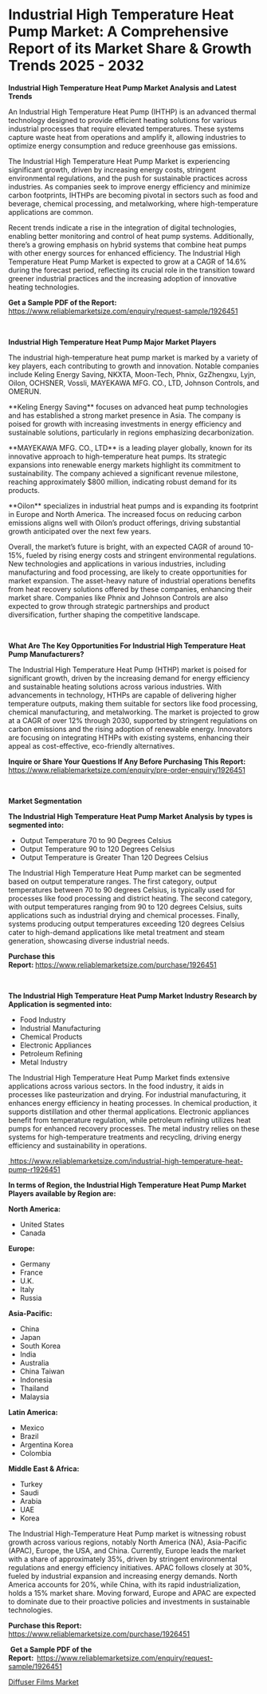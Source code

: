 <p><h1>Industrial High Temperature Heat Pump Market: A Comprehensive Report of its Market Share & Growth Trends 2025 - 2032</h1></p><p><strong>Industrial High Temperature Heat Pump Market Analysis and Latest Trends</strong></p>
<p><p>An Industrial High Temperature Heat Pump (IHTHP) is an advanced thermal technology designed to provide efficient heating solutions for various industrial processes that require elevated temperatures. These systems capture waste heat from operations and amplify it, allowing industries to optimize energy consumption and reduce greenhouse gas emissions. </p><p>The Industrial High Temperature Heat Pump Market is experiencing significant growth, driven by increasing energy costs, stringent environmental regulations, and the push for sustainable practices across industries. As companies seek to improve energy efficiency and minimize carbon footprints, IHTHPs are becoming pivotal in sectors such as food and beverage, chemical processing, and metalworking, where high-temperature applications are common.</p><p>Recent trends indicate a rise in the integration of digital technologies, enabling better monitoring and control of heat pump systems. Additionally, there’s a growing emphasis on hybrid systems that combine heat pumps with other energy sources for enhanced efficiency. The Industrial High Temperature Heat Pump Market is expected to grow at a CAGR of 14.6% during the forecast period, reflecting its crucial role in the transition toward greener industrial practices and the increasing adoption of innovative heating technologies.</p></p>
<p><strong>Get a Sample PDF of the Report:&nbsp;</strong> <a href="https://www.reliablemarketsize.com/enquiry/request-sample/1926451?utm_campaign=1872&utm_medium=2&utm_source=Github&utm_content=ia&utm_term=15012025&utm_id=industrial-high-temperature-heat-pump">https://www.reliablemarketsize.com/enquiry/request-sample/1926451</a></p>
<p>&nbsp;</p>
<p><strong>Industrial High Temperature Heat Pump Major Market Players</strong></p>
<p><p>The industrial high-temperature heat pump market is marked by a variety of key players, each contributing to growth and innovation. Notable companies include Keling Energy Saving, NKXTA, Moon-Tech, Phnix, GzZhengxu, Lyjn, Oilon, OCHSNER, Vossli, MAYEKAWA MFG. CO., LTD, Johnson Controls, and OMERUN.</p><p>**Keling Energy Saving** focuses on advanced heat pump technologies and has established a strong market presence in Asia. The company is poised for growth with increasing investments in energy efficiency and sustainable solutions, particularly in regions emphasizing decarbonization.</p><p>**MAYEKAWA MFG. CO., LTD** is a leading player globally, known for its innovative approach to high-temperature heat pumps. Its strategic expansions into renewable energy markets highlight its commitment to sustainability. The company achieved a significant revenue milestone, reaching approximately $800 million, indicating robust demand for its products.</p><p>**Oilon** specializes in industrial heat pumps and is expanding its footprint in Europe and North America. The increased focus on reducing carbon emissions aligns well with Oilon’s product offerings, driving substantial growth anticipated over the next few years.</p><p>Overall, the market’s future is bright, with an expected CAGR of around 10-15%, fueled by rising energy costs and stringent environmental regulations. New technologies and applications in various industries, including manufacturing and food processing, are likely to create opportunities for market expansion. The asset-heavy nature of industrial operations benefits from heat recovery solutions offered by these companies, enhancing their market share. Companies like Phnix and Johnson Controls are also expected to grow through strategic partnerships and product diversification, further shaping the competitive landscape.</p></p>
<p>&nbsp;</p>
<p><strong>What Are The Key Opportunities For Industrial High Temperature Heat Pump Manufacturers?</strong></p>
<p><p>The Industrial High Temperature Heat Pump (HTHP) market is poised for significant growth, driven by the increasing demand for energy efficiency and sustainable heating solutions across various industries. With advancements in technology, HTHPs are capable of delivering higher temperature outputs, making them suitable for sectors like food processing, chemical manufacturing, and metalworking. The market is projected to grow at a CAGR of over 12% through 2030, supported by stringent regulations on carbon emissions and the rising adoption of renewable energy. Innovators are focusing on integrating HTHPs with existing systems, enhancing their appeal as cost-effective, eco-friendly alternatives.</p></p>
<p><strong>Inquire or Share Your Questions If Any Before Purchasing This Report:</strong> <a href="https://www.reliablemarketsize.com/enquiry/pre-order-enquiry/1926451?utm_campaign=1872&utm_medium=2&utm_source=Github&utm_content=ia&utm_term=15012025&utm_id=industrial-high-temperature-heat-pump">https://www.reliablemarketsize.com/enquiry/pre-order-enquiry/1926451</a></p>
<p>&nbsp;</p>
<p><strong>Market Segmentation</strong></p>
<p><strong>The Industrial High Temperature Heat Pump Market Analysis by types is segmented into:</strong></p>
<p><ul><li>Output Temperature 70 to 90 Degrees Celsius</li><li>Output Temperature 90 to 120 Degrees Celsius</li><li>Output Temperature is Greater Than 120 Degrees Celsius</li></ul></p>
<p><p>The Industrial High Temperature Heat Pump market can be segmented based on output temperature ranges. The first category, output temperatures between 70 to 90 degrees Celsius, is typically used for processes like food processing and district heating. The second category, with output temperatures ranging from 90 to 120 degrees Celsius, suits applications such as industrial drying and chemical processes. Finally, systems producing output temperatures exceeding 120 degrees Celsius cater to high-demand applications like metal treatment and steam generation, showcasing diverse industrial needs.</p></p>
<p><strong>Purchase this Report:&nbsp;</strong><a href="https://www.reliablemarketsize.com/purchase/1926451?utm_campaign=1872&utm_medium=2&utm_source=Github&utm_content=ia&utm_term=15012025&utm_id=industrial-high-temperature-heat-pump">https://www.reliablemarketsize.com/purchase/1926451</a></p>
<p>&nbsp;</p>
<p><strong>The Industrial High Temperature Heat Pump Market Industry Research by Application is segmented into:</strong></p>
<p><ul><li>Food Industry</li><li>Industrial Manufacturing</li><li>Chemical Products</li><li>Electronic Appliances</li><li>Petroleum Refining</li><li>Metal Industry</li></ul></p>
<p><p>The Industrial High Temperature Heat Pump Market finds extensive applications across various sectors. In the food industry, it aids in processes like pasteurization and drying. For industrial manufacturing, it enhances energy efficiency in heating processes. In chemical production, it supports distillation and other thermal applications. Electronic appliances benefit from temperature regulation, while petroleum refining utilizes heat pumps for enhanced recovery processes. The metal industry relies on these systems for high-temperature treatments and recycling, driving energy efficiency and sustainability in operations.</p></p>
<p><a href="https://www.reliablemarketsize.com/industrial-high-temperature-heat-pump-r1926451?utm_campaign=1872&utm_medium=2&utm_source=Github&utm_content=ia&utm_term=15012025&utm_id=industrial-high-temperature-heat-pump">&nbsp;https://www.reliablemarketsize.com/industrial-high-temperature-heat-pump-r1926451</a></p>
<p><strong>In terms of Region, the Industrial High Temperature Heat Pump Market Players available by Region are:</strong></p>
<p>
    <p> <strong> North America: </strong>
        <ul>
            <li>United States</li>
            <li>Canada</li>
        </ul>
        </p> 
    <p> <strong> Europe: </strong>
        <ul>
            <li>Germany</li>
            <li>France</li>
            <li>U.K.</li>
            <li>Italy</li>
            <li>Russia</li>
        </ul>
        </p> 
    <p> <strong> Asia-Pacific: </strong>
        <ul>
            <li>China</li>
            <li>Japan</li>
            <li>South Korea</li>
            <li>India</li>
            <li>Australia</li>
            <li>China Taiwan</li>
            <li>Indonesia</li>
            <li>Thailand</li>
            <li>Malaysia</li>
        </ul>
        </p> 
    <p> <strong> Latin America: </strong>
        <ul>
            <li>Mexico</li>
            <li>Brazil</li>
            <li>Argentina Korea</li>
            <li>Colombia</li>
        </ul>
        </p> 
    <p> <strong> Middle East & Africa: </strong>
        <ul>
            <li>Turkey</li>
            <li>Saudi</li>
            <li>Arabia</li>
            <li>UAE</li>
            <li>Korea</li>
        </ul>
    </p>
    </p>
<p><p>The Industrial High-Temperature Heat Pump market is witnessing robust growth across various regions, notably North America (NA), Asia-Pacific (APAC), Europe, the USA, and China. Currently, Europe leads the market with a share of approximately 35%, driven by stringent environmental regulations and energy efficiency initiatives. APAC follows closely at 30%, fueled by industrial expansion and increasing energy demands. North America accounts for 20%, while China, with its rapid industrialization, holds a 15% market share. Moving forward, Europe and APAC are expected to dominate due to their proactive policies and investments in sustainable technologies.</p></p>
<p><strong>Purchase this Report: </strong><a href="https://www.reliablemarketsize.com/purchase/1926451?utm_campaign=1872&utm_medium=2&utm_source=Github&utm_content=ia&utm_term=15012025&utm_id=industrial-high-temperature-heat-pump">https://www.reliablemarketsize.com/purchase/1926451</a></p>
<p>&nbsp;<strong>Get a Sample PDF of the Report:&nbsp;&nbsp;</strong><a href="https://www.reliablemarketsize.com/enquiry/request-sample/1926451?utm_campaign=1872&utm_medium=2&utm_source=Github&utm_content=ia&utm_term=15012025&utm_id=industrial-high-temperature-heat-pump">https://www.reliablemarketsize.com/enquiry/request-sample/1926451</a></p>
<p><strong></strong></p>
<p><p><a href="https://github.com/BryceTownsendr/Market-Research-Report-List-7/blob/main/diffuser-films-market.md?utm_campaign=1872&utm_medium=2&utm_source=Github&utm_content=ia&utm_term=15012025&utm_id=industrial-high-temperature-heat-pump">Diffuser Films Market</a></p></p>